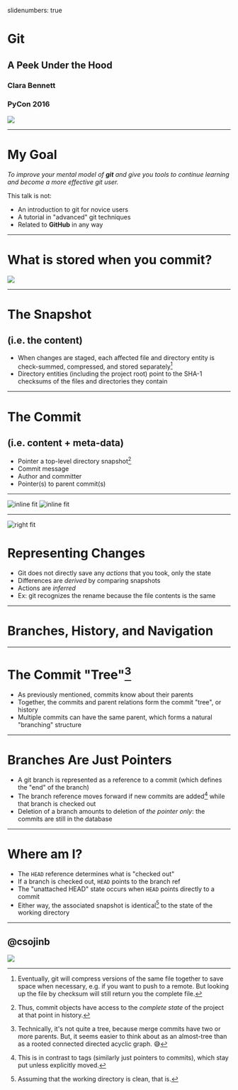 slidenumbers: true

# Git
## A Peek Under the Hood

### Clara Bennett
### PyCon 2016

![](images/vasa.jpg)

---
# My Goal

_To improve your mental model of **git** and give you tools to continue learning and become a more effective git user._


This talk is not:

* An introduction to git for novice users
* A tutorial in "advanced" git techniques
* Related to **GitHub** in any way

---

# What is stored when you commit?

![](images/trees.jpg)

---
# The Snapshot
## (i.e. the content)

* When changes are staged, each affected file and directory entity is check-summed, compressed, and stored separately[^1]
* Directory entities (including the project root) point to the SHA-1 checksums of the files and directories they contain


[^1]: Eventually, git will compress versions of the same file together to save space when necessary, e.g. if you want to push to a remote. But looking up the file by checksum will still return you the complete file.

---

# The Commit
## (i.e. content + meta-data)

* Pointer a top-level directory snapshot[^2]
* Commit message
* Author and committer
* Pointer(s) to parent commit(s)

[^2]: Thus, commit objects have access to the _complete state_ of the project at that point in history.

---

![inline fit](images/two-commits-terminal.png) ![inline fit](images/two-commits.png)

---
![right fit](images/mv-example.png)

# Representing Changes

* Git does not directly save any _actions_ that you took, only the state
* Differences are _derived_ by comparing snapshots
* Actions are _inferred_
* Ex: git recognizes the rename because the file contents is the same

---

# Branches, History, and Navigation

---
# The Commit "Tree"[^3]

* As previously mentioned, commits know about their parents
* Together, the commits and parent relations form the commit "tree", or history
* Multiple commits can have the same parent, which forms a natural "branching" structure

[^3]: Technically, it's not quite a tree, because merge commits have two or more parents. But, it seems easier to think about as an almost-tree than as a rooted connected directed acyclic graph. :sweat_smile:

---
# Branches Are Just Pointers

* A git branch is represented as a reference to a commit (which defines the "end" of the branch)
* The branch reference moves forward if new commits are added[^4] while that branch is checked out
* Deletion of a branch amounts to deletion of _the pointer only_: the commits are still in the database

[^4]: This is in contrast to tags (similarly just pointers to commits), which stay put unless explicitly moved.

---
# Where am I?

* The `HEAD` reference determines what is "checked out"
* If a branch is checked out, `HEAD` points to the branch ref
* The "unattached HEAD" state occurs when `HEAD` points directly to a commit
* Either way, the associated snapshot is identical[^5] to the state of the working directory

[^5]: Assuming that the working directory is clean, that is.

---
## @csojinb


![](images/young-clara-sunglasses.jpg)
